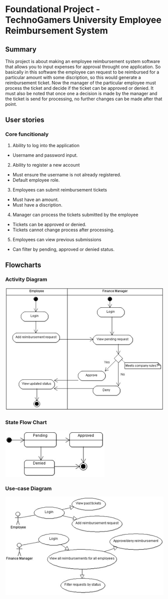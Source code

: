 # Foundational Project - TechnoGamers University Employee Reimbursement System
## Summary 
This project is about making an employee reimbursement system software that allows you to input expenses for approval throught one application. So basically in this software the employee can request to be reimbursed for a particular amount with some discription, so this would generate a reimbursement ticket. Now the manager of the particular employee must process the ticket and decide if the ticket can be approved or denied. It must also be noted that once one a decision is made by the manager and the ticket is send for processing, no further changes can be made after that point. 
## User stories
### Core funcitionaly 
1. Ability to log into the application
  - Username and password input.
2. Ability to register a new account
  - Must ensure the username is not already registered.
  - Default employee role.
3. Employees can submit reimbursement tickets
  - Must have an amount.
  - Must have a discription.
4. Manager can process the tickets submitted by the employee
  - Tickets can be approved or denied.
  - Tickets cannot change process after processing.
5. Employees can view previous submissions
  - Can filter by pending, approved or denied status.
## Flowcharts 
### Activity Diagram
![](Images/FlowChart.jpg)
### State Flow Chart
![](Images/StateFlow%20Chart.jpg)
### Use-case Diagram
![](Images/use-caseFlowChatrt.jpg)
